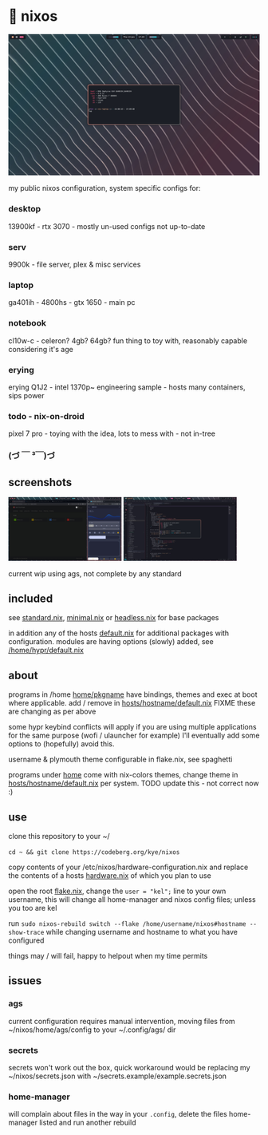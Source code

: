 # 🍝 nixos

[<img src="screenshots/1.jpg" />](screenshots/1.jpg) 

my public nixos configuration, system specific configs for:

### desktop
13900kf - rtx 3070 - mostly un-used configs not up-to-date

### serv
9900k - file server, plex & misc services

### laptop
ga401ih - 4800hs - gtx 1650 - main pc

### notebook
cl10w-c - celeron? 4gb? 64gb? fun thing to toy with, reasonably capable considering it's age

### erying
erying Q1J2 - intel 1370p~ engineering sample - hosts many containers, sips power

### todo - nix-on-droid
pixel 7 pro - toying with the idea, lots to mess with - not in-tree

###  (づ ￣ ³￣)づ

## screenshots

 [<img src="screenshots/2.jpg" width="45%" />](screenshots/2.jpg) 
 [<img src="screenshots/3.jpg" width="45%" />](screenshots/3.jpg) 

current wip using ags, not complete by any standard


## included
see [standard.nix](hosts/standard.nix), [minimal.nix](hosts/minimal.nix) or [headless.nix](hosts/headless.nix) for base packages

in addition any of the hosts [default.nix](hosts/laptop/default.nix) for additional packages with configuration.
modules are having options (slowly) added, see [/home/hypr/default.nix](home/hypr/default.nix)

## about
programs in /home [home/pkgname](home/kitty/default.nix) have bindings, themes and exec at boot where applicable. add / remove in [hosts/hostname/default.nix](hosts/laptop/default.nix) FIXME these are changing as per above

some hypr keybind conflicts will apply if you are using multiple applications for the same purpose (wofi / ulauncher for example) I'll eventually add some options to (hopefully) avoid this.

username & plymouth theme configurable in flake.nix, see spaghetti

programs under [home](home/) come with nix-colors themes, change theme in [hosts/hostname/default.nix](hosts/laptop/default.nix) per system. TODO update this - not correct now :)

## use
clone this repository to your ~/

 ```cd ~ && git clone https://codeberg.org/kye/nixos```

copy contents of your /etc/nixos/hardware-configuration.nix and replace the contents of a hosts [hardware.nix](hosts/laptop/hardware.nix) of which you plan to use

open the root [flake.nix](flake.nix), change the ```user = "kel";``` line to your own username, this will change all home-manager and nixos config files; unless you too are kel

run ```sudo nixos-rebuild switch --flake /home/username/nixos#hostname --show-trace``` while changing username and hostname to what you have configured

things may / will fail, happy to helpout when my time permits
## issues

### ags
current configuration requires manual intervention, moving files from ~/nixos/home/ags/config to your ~/.config/ags/ dir

### secrets
secrets won't work out the box, quick workaround would be replacing my ~/nixos/secrets.json with ~/secrets.example/example.secrets.json

### home-manager
will complain about files in the way in your ```.config```, delete the files home-manager listed and run another rebuild